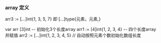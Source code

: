 ### array 定义 
arr3 := [...]int{1, 3, 5, 7} 即 [...]type{元素，元素,}

var arr [3]int  -- 初始化3个长度array
arr1 := [4]int{1, 2, 3, 4}  -- 四个长度array并赋值
arr2 := [...]int{1, 2, 3, 4, 5} // 自动按照元素个数初始化数组长度